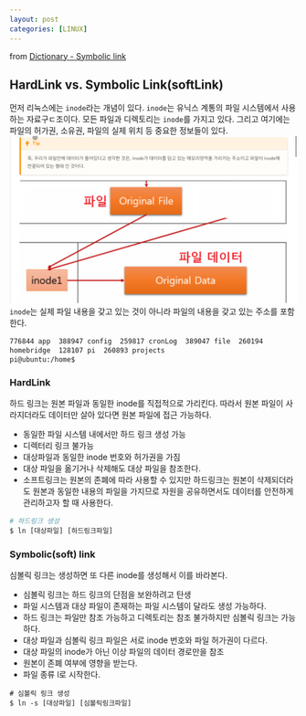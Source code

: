 ```yaml
---
layout: post
categories: [LINUX]
---
```

from [Dictionary - Symbolic link](https://github.com/newkayak12/Dictionary/blob/master/linux/Symbolic.md)


## HardLink vs. Symbolic Link(softLink)

먼저 리눅스에는 `inode`라는 개념이 있다. `inode`는 유닉스 계통의 파일 시스템에서 사용하는 자료구ㄷ조이다. 
모든 파일과 디렉토리는 `inode`를 가지고 있다. 그리고 여기에는 파일의 허가권, 소유권, 파일의 실제 위치 등 중요한 정보들이 있다.
![](/assets/img/inode.png)
`inode`는 실제 파일 내용을 갖고 있는 것이 아니라 파일의 내용을 갖고 있는 주소를 포함한다.

```ubuntu
776844 app  388947 config  259817 cronLog  389047 file  260194 homebridge  128107 pi  260893 projects
pi@ubuntu:/home$
```

### HardLink
하드 링크는 원본 파일과 동일한 inode를 직접적으로 가리킨다. 따라서 원본 파일이 사라지더라도 데이터만 살아 있다면 
원본 파일에 접근 가능하다. 

- 동일한 파일 시스템 내에서만 하드 링크 생성 가능
- 디렉터리 링크 불가능
- 대상파일과 동일한 inode 번호와 허가권을 가짐
- 대상 파일을 옮기거나 삭제해도 대상 파일을 참조한다.
- 소프트링크는 원본의 존폐에 따라 사용할 수 있지만 하드링크는 원본이 삭제되더라도 원본과 동일한 내용의 파일을 가지므로 자원을 공유하면서도 데이터를 안전하게 관리하고자
할 때 사용한다. 

```dockerfile
# 하드링크 생성
$ ln [대상파일] [하드링크파일]
```

### Symbolic(soft) link
심볼릭 링크는 생성하면 또 다른 inode를 생성해서 이를 바라본다. 
- 심볼릭 링크는 하드 링크의 단점을 보완하려고 탄생
- 파일 시스템과 대상 파일이 존재하는 파일 시스템이 달라도 생성 가능하다. 
- 하드 링크는 파일만 참조 가능하고 디렉토리는 참조 불가하지만 심볼릭 링크는 가능하다.
- 대상 파일과 심볼릭 링크 파일은 서로 inode 번호와 파일 허가권이 다르다.
- 대상 파일의 inode가 아닌 이상 파일의 데이터 경로만을 참조
- 원본이 존폐 여부에 영향을 받는다. 
- 파일 종류 l로 시작한다.

```
# 심볼릭 링크 생성
$ ln -s [대상파일] [심볼릭링크파일]
```